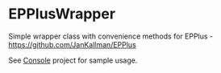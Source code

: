 # EPPlusWrapper
Simple wrapper class with convenience methods for EPPlus - https://github.com/JanKallman/EPPlus

See [Console](https://github.com/kuujinbo/EPPlusWrapper/tree/master/src/Console) project for sample usage.
